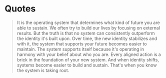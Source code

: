 # Quotes

> It is the operating system that determines what kind of future you are able to sustain.
> We often try to build our lives by focusing on external results.
> But the truth is that no system can consistently outperform the identity it's built upon.
> Over time, the new identity stabilizes and with it, the system that supports your future becomes easier to maintain.
> The system supports itself because it's operating in harmony with your belief about who you are.
> Every aligned action is a brick in the foundation of your new system.
> And when identity shifts, systems become easier to build and sustain.
> That's when you know the system is taking root.
